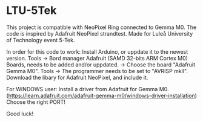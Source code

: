 # LTU-5Tek
This project is compatible with NeoPixel Ring connected to Gemma M0. The code is inspired by Adafruit NeoPixel strandtest. 
Made for Luleå University of Technology event 5-Tek.

In order for this code to work:
  Install Arduino, or uppdate it to the newest version.
  Tools -> Bord manager Adafruit (SAMD 32-bits ARM Cortex M0) Boards, needs to be added and/or uppdated.
  -> Choose the board "Adafruit Gemma M0".
  Tools -> The programmer needs to be set to "AVRISP mkll".
  Download the libary for Adafruit NeoPixel, and include it.
  
For WINDOWS user:
  Install a driver from Adafruit for Gemma M0. (https://learn.adafruit.com/adafruit-gemma-m0/windows-driver-installation)
  Choose the right PORT!
  
Good luck!
  
